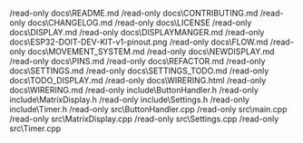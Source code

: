 /read-only docs\README.md
/read-only docs\CONTRIBUTING.md
/read-only docs\CHANGELOG.md
/read-only docs\LICENSE
/read-only docs\DISPLAY.md
/read-only docs\DISPLAYMANGER.md
/read-only docs\ESP32-DOIT-DEV-KIT-v1-pinout.png
/read-only docs\FLOW.md
/read-only docs\MOVEMENT_SYSTEM.md
/read-only docs\NEWDISPLAY.md
/read-only docs\PINS.md
/read-only docs\REFACTOR.md
/read-only docs\SETTINGS.md
/read-only docs\SETTINGS_TODO.md
/read-only docs\TODO_DISPLAY.md
/read-only docs\WIRERING.html
/read-only docs\WIRERING.md
/read-only include\ButtonHandler.h
/read-only include\MatrixDisplay.h
/read-only include\Settings.h
/read-only include\Timer.h
/read-only src\ButtonHandler.cpp
/read-only src\main.cpp
/read-only src\MatrixDisplay.cpp
/read-only src\Settings.cpp
/read-only src\Timer.cpp
